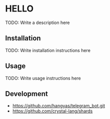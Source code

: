 # HELLO

TODO: Write a description here

## Installation

TODO: Write installation instructions here

## Usage

TODO: Write usage instructions here

## Development

- https://github.com/hangyas/telegram_bot.git
- https://github.com/crystal-lang/shards